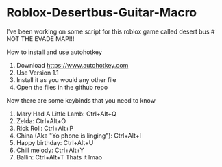 # Roblox-Desertbus-Guitar-Macro

I've been working on some script for this roblox game called desert bus # NOT THE EVADE MAP!!!

How to install and use autohotkey
1. Download https://www.autohotkey.com
2. Use Version 1.1
3. Install it as you would any other file
4. Open the files in the github repo


Now there are some keybinds that you need to know
1. Mary Had A Little Lamb: Ctrl+Alt+Q
2. Zelda: Ctrl+Alt+O
3. Rick Roll: Ctrl+Alt+P
4. China (Aka "Yo phone is linging"): Ctrl+Alt+I
5. Happy birthday: Ctrl+Alt+U
6. Chill melody: Ctrl+Alt+Y
7. Ballin: Ctrl+Alt+T
   Thats it lmao
